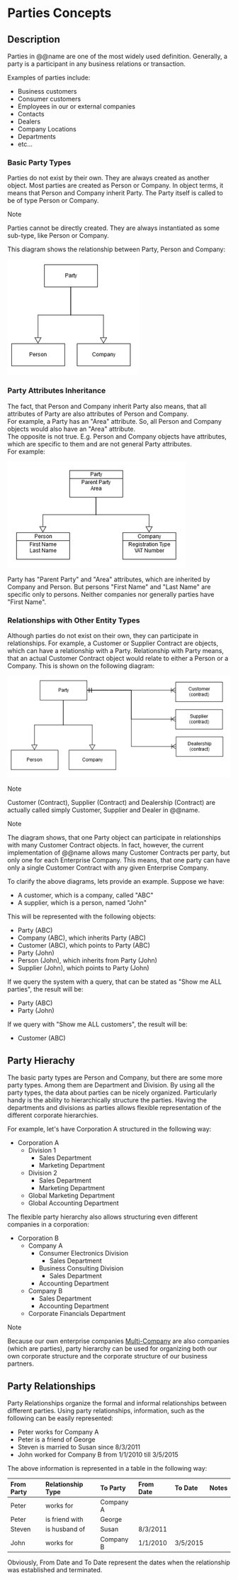 # Parties Concepts

## Description
Parties in @@name are one of the most widely used definition. Generally, a party is a participant in any business relations or transaction.

Examples of parties include:

- Business customers
- Consumer customers
- Employees in our or external companies
- Contacts
- Dealers
- Company Locations
- Departments
- etc...

### Basic Party Types
Parties do not exist by their own. They are always created as another object. Most parties are created as Person or Company. In object terms, it means that Person and Company inherit Party. The Party itself is called to be of type Person or Company.

> [!Note]
> Parties cannot be directly created. They are always instantiated as some sub-type, like Person or Company.

This diagram shows the relationship between Party, Person and Company:

![Party Basic](Party-basic.png)

### Party Attributes Inheritance

The fact, that Person and Company inherit Party also means, that all attributes of Party are also attributes of Person and Company. <br>
For example, a Party has an "Area" attribute. So, all Person and Company objects would also have an "Area" attribute. <br>
The opposite is not true. E.g. Person and Company objects have attributes, which are specific to them and are not general Party attributes.<br>
For example:

![Party Attributes](Party-attributes.png)

Party has "Parent Party" and "Area" attributes, which are inherited by Company and Person. But persons "First Name" and "Last Name" are specific only to persons. Neither companies nor generally parties have "First Name".

### Relationships with Other Entity Types

Although parties do not exist on their own, they can participate in relationships. For example, a Customer or Supplier Contract are objects, which can have a relationship with a Party. Relationship with Party means, that an actual Customer Contract object would relate to either a Person or a Company. This is shown on the following diagram:

![Party Basic Contracts](Party-basic-contracts.png)

> [!Note]
> Customer (Contract), Supplier (Contract) and Dealership (Contract) are actually called simply Customer, Supplier and Dealer in @@name.

> [!Note]
> The diagram shows, that one Party object can participate in relationships with many Customer Contract objects. In fact, however, the current implementation of @@name allows many Customer Contracts per party, but only one for each Enterprise Company. This means, that one party can have only a single Customer Contract with any given Enterprise Company.

To clarify the above diagrams, lets provide an example. Suppose we have:

- A customer, which is a company, called "ABC"
- A supplier, which is a person, named "John"

This will be represented with the following objects:

- Party (ABC)
- Company (ABC), which inherits Party (ABC)
- Customer (ABC), which points to Party (ABC)
- Party (John)
- Person (John), which inherits from Party (John)
- Supplier (John), which points to Party (John)

If we query the system with a query, that can be stated as "Show me ALL parties", the result will be:

- Party (ABC)
- Party (John)

If we query with "Show me ALL customers", the result will be:

- Customer (ABC)

## Party Hierachy

The basic party types are Person and Company, but there are some more party types. Among them are Department and Division. By using all the party types, the data about parties can be nicely organized. Particularly handy is the ability to hierarchically structure the parties. Having the departments and divisions as parties allows flexible representation of the different corporate hierarchies.

For example, let's have Corporation A structured in the following way:

- Corporation A
  - Division 1
    - Sales Department
    - Marketing Department
  - Division 2
    - Sales Department
    - Marketing Department
  - Global Marketing Department
  - Global Accounting Department

The flexible party hierarchy also allows structuring even different companies in a corporation:

- Corporation B
  - Company A
    - Consumer Electronics Division
      - Sales Department
    - Business Consulting Division
      - Sales Department
    - Accounting Department
  - Company B
    - Sales Department
    - Accounting Department
  - Corporate Financials Department

> [!Note]
> Because our own enterprise companies [Multi-Company](docs.erp.net/tech/concepts/multi-company.html) are also companies (which are parties), party hierarchy can be used for organizing both our own corporate structure and the corporate structure of our business partners.

## Party Relationships

Party Relationships organize the formal and informal relationships between different parties. Using party relationships, information, such as the following can be easily represented:

- Peter works for Company A
- Peter is a friend of George
- Steven is married to Susan since 8/3/2011
- John worked for Company B from 1/1/2010 till 3/5/2015

The above information is represented in a table in the following way:

| From Party | Relationship Type | To Party  | From Date | To Date  | Notes |
| :--------- | :---------------- | :-------- | :-------- | :------- | :---- |
| Peter      | works for         | Company A |           |          |       |
| Peter      | is friend with    | George    |           |          |       |
| Steven     | is husband of     | Susan     | 8/3/2011  |          |       |
| John       | works for         | Company B | 1/1/2010  | 3/5/2015 |       |

Obviously, From Date and To Date represent the dates when the relationship was established and terminated.

